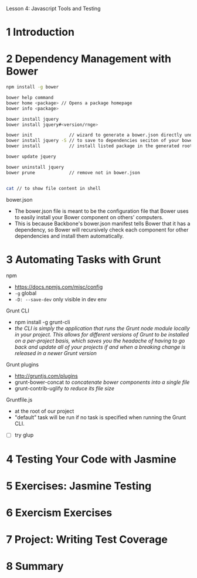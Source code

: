 Lesson 4: Javascript Tools and Testing

# 1	Introduction


# 2	Dependency Management with Bower

```bash
npm install -g bower

bower help command
bower home <package> // Opens a package homepage
bower info <package> 

bower install jquery
bower install jquery#<version/rnge>

bower init              // wizard to generate a bower.json directly under bower_components folder
bower install jquery -S // to save to dependencies seciton of your bower.json file
bower install           // install listed package in the generated root bower.json file

bower update jquery

bower uninstall jquery
bower prune             // remove not in bower.json


cat // to show file content in shell


```

bower.json
- The bower.json file is meant to be the configuration file that Bower uses to easily install your Bower component on others' computers. 
- This is because Backbone's bower.json manifest tells Bower that it has a dependency, so Bower will recursively check each component for other dependencies and install them automatically.



# 3	Automating Tasks with Grunt

npm
- https://docs.npmjs.com/misc/config
- `-g` global
- `-D: --save-dev` only visible in dev env

Grunt CLI
- npm install -g grunt-cli
- *the CLI is simply the application that runs the Grunt node module locally in your project. This allows for different versions of Grunt to be installed on a per-project basis, which saves you the headache of having to go back and update all of your projects if and when a breaking change is released in a newer Grunt version*

Grunt plugins
- http://gruntjs.com/plugins
- grunt-bower-concat *to concatenate bower components into a single file*
- grunt-contrib-uglify *to reduce its file size*


Gruntfile.js
- at the root of our project
- "default" task will be run if no task is specified when running the Grunt CLI.



* [ ] try glup

# 4	Testing Your Code with Jasmine


# 5	Exercises: Jasmine Testing


# 6	Exercism Exercises


# 7	Project: Writing Test Coverage


# 8	Summary

